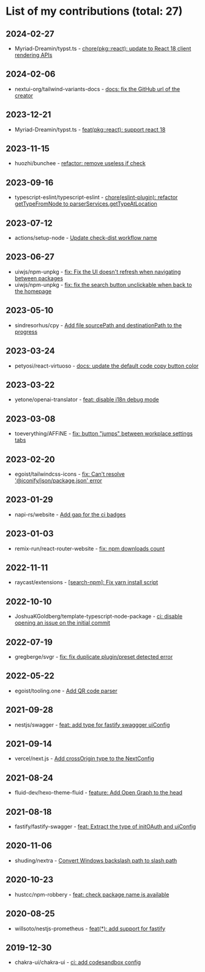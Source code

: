 # List of my contributions (total: 27)
## 2024-02-27
- Myriad-Dreamin/typst.ts - [chore(pkg::react): update to React 18 client rendering APIs](https://github.com/Myriad-Dreamin/typst.ts/pull/442)
## 2024-02-06
- nextui-org/tailwind-variants-docs - [docs: fix the GitHub url of the creator](https://github.com/nextui-org/tailwind-variants-docs/pull/28)
## 2023-12-21
- Myriad-Dreamin/typst.ts - [feat(pkg::react): support react 18](https://github.com/Myriad-Dreamin/typst.ts/pull/438)
## 2023-11-15
- huozhi/bunchee - [refactor: remove useless if check](https://github.com/huozhi/bunchee/pull/283)
## 2023-09-16
- typescript-eslint/typescript-eslint - [chore(eslint-plugin): refactor getTypeFromNode to parserServices.getTypeAtLocation](https://github.com/typescript-eslint/typescript-eslint/pull/7657)
## 2023-07-12
- actions/setup-node - [Update check-dist workflow name](https://github.com/actions/setup-node/pull/710)
## 2023-06-27
- uiwjs/npm-unpkg - [fix: Fix the UI doesn't refresh when navigating between packages](https://github.com/uiwjs/npm-unpkg/pull/148)
- uiwjs/npm-unpkg - [fix: fix the search button unclickable when back to the homepage](https://github.com/uiwjs/npm-unpkg/pull/149)
## 2023-05-10
- sindresorhus/cpy - [Add file sourcePath and destinationPath to the progress](https://github.com/sindresorhus/cpy/pull/112)
## 2023-03-24
- petyosi/react-virtuoso - [docs: update the default code copy button color](https://github.com/petyosi/react-virtuoso/pull/867)
## 2023-03-22
- yetone/openai-translator - [feat: disable i18n debug mode](https://github.com/yetone/openai-translator/pull/425)
## 2023-03-08
- toeverything/AFFiNE - [fix: button "jumps" between workplace settings tabs](https://github.com/toeverything/AFFiNE/pull/1399)
## 2023-02-20
- egoist/tailwindcss-icons - [fix: Can't resolve '@iconify/json/package.json' error](https://github.com/egoist/tailwindcss-icons/pull/10)
## 2023-01-29
- napi-rs/website - [Add gap for the ci badges](https://github.com/napi-rs/website/pull/49)
## 2023-01-03
- remix-run/react-router-website - [fix: npm downloads count](https://github.com/remix-run/react-router-website/pull/25)
## 2022-11-11
- raycast/extensions - [[search-npm]: Fix yarn install script](https://github.com/raycast/extensions/pull/3476)
## 2022-10-10
- JoshuaKGoldberg/template-typescript-node-package - [ci: disable opening an issue on the initial commit](https://github.com/JoshuaKGoldberg/template-typescript-node-package/pull/54)
## 2022-07-19
- gregberge/svgr - [fix: fix duplicate plugin/preset detected error](https://github.com/gregberge/svgr/pull/747)
## 2022-05-22
- egoist/tooling.one - [Add QR code parser](https://github.com/egoist/tooling.one/pull/30)
## 2021-09-28
- nestjs/swagger - [feat: add type for fastify swaggger uiConfig](https://github.com/nestjs/swagger/pull/1508)
## 2021-09-14
- vercel/next.js - [Add crossOrigin type to the NextConfig](https://github.com/vercel/next.js/pull/29033)
## 2021-08-24
- fluid-dev/hexo-theme-fluid - [feature: Add Open Graph to the head](https://github.com/fluid-dev/hexo-theme-fluid/pull/550)
## 2021-08-18
- fastify/fastify-swagger - [feat: Extract the type of initOAuth and uiConfig](https://github.com/fastify/fastify-swagger/pull/456)
## 2020-11-06
- shuding/nextra - [Convert Windows backslash path to slash path](https://github.com/shuding/nextra/pull/11)
## 2020-10-23
- hustcc/npm-robbery - [feat: check package name is available](https://github.com/hustcc/npm-robbery/pull/3)
## 2020-08-25
- willsoto/nestjs-prometheus - [feat(*): add support for fastify](https://github.com/willsoto/nestjs-prometheus/pull/469)
## 2019-12-30
- chakra-ui/chakra-ui - [ci: add codesandbox config](https://github.com/chakra-ui/chakra-ui/pull/318)
